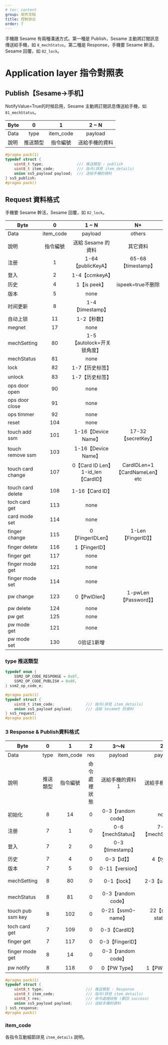 ```yaml
---
# toc: content
group: 软件文档
title: 控制协议
order: 7
---
```



手機跟 Sesame 有兩種溝通方式。第一種是 Publish，Sesame 主動將訂閱訊息傳送給手機，如 `8_mechStatus`。第二種是 Response，手機要 Sesame 幹活，Sesame 回覆，如 `82_lock`。

# Application layer 指令對照表


## Publish【Sesame->手机】

NotifyValue=True的时候启用，Sesame 主動將訂閱訊息傳送給手機，如 `81_mechStatus`。

| Byte |   0  |      1     |  2 \~ N |
| ---- | :--: | :--------: | :-----: |
| Data | type | item_code | payload |
| 說明   | 推送類型 |    指令編號    | 送給手機的資料 |

```c
#pragma pack(1)
typedef struct {
    uint8_t type;               /// 推送類型 : publish
    uint8_t item_code;          /// 指令(詳見 item_details)
    union ss5_payload payload;  /// 送給手機的資料
} ss5_publish;
#pragma pack()
```

## Request 資料格式

手機要 Sesame 幹活，Sesame 回覆，如 `82_lock`。

| Byte    |      0     |     1 ~ N    |   N+    |
| ----    | :--------: | :-----------: | :-----------: |
| Data    | item_code |    payload    |    others    |
| 說明    | 指令編號| 送給 Sesame 的資料 |其它資料 |
| 注册    |    1    | 1-64【publicKeyA】 | 65-68【timestamp】 |
| 登入    |    2    | 1-4【ccmkeyA】 |
| 历史    |    4    | 1【is peek】 | ispeek=true不删除 |
| 版本    |    5    | none |
| 时间更新|    8    | 1-4【timestamp】 |
| 自动上锁|    11    | 1-2【秒数】 |
| megnet  |    17    | none |
| mechSetting   |    80    | 1-5【autolock+开关锁角度】 |
| mechStatus   |    81    | none |
| lock   |    82    | 1-7【历史标签】 |
| unlock   |    83    | 1-7【历史标签】 |
| ops door open   |    90    | none |
| ops door close   |    91    | none |
| ops timmer   |    92    | none |
|  reset   |    104    | none |
| touch add ssm   |    101    | 1-16【Device Name】 | 17-32【secretKey】 |
| touch remove ssm  |    103    | 1-16【Device Name】 |
| touch card change   |    107    | 0【Card ID Len】1-id_len【CardID】 | CardIDLen+1【CardNameLen】etc | 
| touch card delete   |    108    | 1-16【Card ID】 |
| toch card get   |    113    | none |
| card mode set   |    114    | none |
| finger change   |    115    | 0【FingerIDLen】 |1-Len【FingerID】】 |
| finger delete   |    116    | 1【FingerID】 |
| finger get   |    117    | none |
| finger mode get   |    121    | none |
| finger mode set   |    114    | none |
| pw change   |    123    | 0【PwIDlen】 | 1-pwLen【Password】】 |
| pw delete   |    124    | none |
| pw get   |    125    | none |
| pw mode get   |    121    | none |
| pw mode set    |    130    | 0验证1新增 |


### type 推送類型

```c
typedef enum {
    SSM2_OP_CODE_RESPONSE = 0x07,
    SSM2_OP_CODE_PUBLISH = 0x08,
} ssm2_op_code_e;
```


```c
#pragma pack(1)
typedef struct {
    uint8_t item_code;              /// 指令(詳見 item_details)
    union ss5_payload payload;      /// 送給 Sesame5 的資料
} ss5_request;
#pragma pack()
```

### 3 Response & Publish資料格式

| Byte |   0  |      1     |    2   |   3～N   |  2N   | 3N   |
| ---- | :--: | :--------: | :----: | :-----: |:-----: |:-----: |
| Data | type | item_code |   res  | payload |payload |payload |
| 說明   | 推送類型 |    指令編號    | 命令處裡狀態 | 送給手機的資料1 |送給手機的資料2 |送給手機的資料3 |
| 初始化   | 8 |    14    | 0 | 0-3【random code】 | none  |
| 注册     | 7 |     1    | 0 | 0-6【mechStatus】 | 7-12【mechSetting】】 | 13~76【publicKeyS】】 |
|  登入    | 7 |    2   | 0 | 0-3【timestamp】 |
|  历史   | 7 |    4    | 0 | 0-3【id】】 | 4【type】 | 5-8【timestamp】 |
|  版本   | 7 |    5    | 0 | 0-11【version】 |
| mechSetting   | 8 |    80    | 0 | 0-1【lock】 | 2-3【unlock】】 | 4-5【autolock_second】 |
| mechStatus   | 8 |    81    | 0 | 0-3【random code】 |
| touch pub ssm key   | 8 |    102    | 0 | 0-21【ssm0-name】 |22【ssm0-status】 |23-44【ssm1_name】etc |
| toch card get   | 7 |    109    | 0 | 0-3【CardID】 |
| finger get   | 7 |    117    | 0 | 0-3【FingerID】|
| finger mode get   | 8 |    14    | 0 | 0-3【random code】 |
| pw notify   | 8 |    118    | 0 | 0【PW Type】 | 1【PWIDLen】 |



```c
#pragma pack(1)
typedef struct {
    uint8_t type;                   /// 推送類型 : Response
    uint8_t item_code;              /// 指令(詳見 item_details)
    uint8_t res;                    /// 命令處理狀態 (都回 success)
    union ss5_payload payload;      /// 送給手機的資料
} ss5_response;
#pragma pack()
```


### item_code

各指令互動細節詳見 `item_details` 說明。

